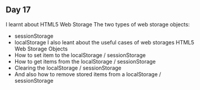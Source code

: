 ## Day 17
I learnt about HTML5 Web Storage
The two types of web storage objects:
- sessionStorage
- localStorage
I also leant about the useful cases of web storages
HTML5 Web Storage Objects
- How to set item to the localStorage / sessionStorage
- How to get items from the localStorage / sessionStorage
- Clearing the localStorage / sessionStorage
- And also how to remove stored items from a localStorage / sessionStorage 